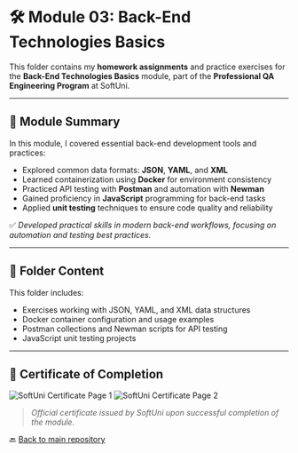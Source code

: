 # 🛠️ Module 03: Back-End Technologies Basics

This folder contains my **homework assignments** and practice exercises for the **Back-End Technologies Basics** module, part of the **Professional QA Engineering Program** at SoftUni.

---

## 📘 Module Summary

In this module, I covered essential back-end development tools and practices:

- Explored common data formats: **JSON**, **YAML**, and **XML**
- Learned containerization using **Docker** for environment consistency
- Practiced API testing with **Postman** and automation with **Newman**
- Gained proficiency in **JavaScript** programming for back-end tasks
- Applied **unit testing** techniques to ensure code quality and reliability

✅ *Developed practical skills in modern back-end workflows, focusing on automation and testing best practices.*

---

## 📂 Folder Content

This folder includes:
- Exercises working with JSON, YAML, and XML data structures
- Docker container configuration and usage examples
- Postman collections and Newman scripts for API testing
- JavaScript unit testing projects

---

## 📜 Certificate of Completion

![SoftUni Certificate Page 1](https://github.com/user-attachments/assets/86dc3d28-4fe7-440c-9bb3-6d8366502456)
![SoftUni Certificate Page 2](https://github.com/user-attachments/assets/0c496294-5356-4ec3-8e65-2864fbcdde0d)

> *Official certificate issued by SoftUni upon successful completion of the module.*

🔙 [Back to main repository](../README.md)
